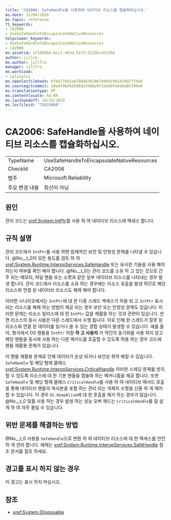 ```yaml
---
title: 'CA2006: SafeHandle을 사용하여 네이티브 리소스를 캡슐화하십시오.'
ms.date: 11/04/2016
ms.topic: reference
f1_keywords:
- CA2006
- UseSafeHandleToEncapsulateNativeResources
helpviewer_keywords:
- UseSafeHandleToEncapsulateNativeResources
- CA2006
ms.assetid: a71950bd-bcc1-463d-b1f2-5233bc451456
author: jillre
ms.author: jillfra
manager: jillfra
ms.workload:
- cplusplus
ms.openlocfilehash: 6f8e778e5a679848362867e069c961d19d777de8
ms.sourcegitcommit: a8e8f4bd5d508da34bbe9f2d4d9fa94da0539de0
ms.translationtype: MT
ms.contentlocale: ko-KR
ms.lasthandoff: 10/19/2019
ms.locfileid: "72625068"
---
```

# <a name="ca2006-use-safehandle-to-encapsulate-native-resources"></a>CA2006: SafeHandle을 사용하여 네이티브 리소스를 캡슐화하십시오.

|||
|-|-|
|TypeName|UseSafeHandleToEncapsulateNativeResources|
|CheckId|CA2006|
|범주|Microsoft.Reliability|
|주요 변경 내용|최신이 아님|

## <a name="cause"></a>원인

관리 코드는 <xref:System.IntPtr>를 사용 하 여 네이티브 리소스에 액세스 합니다.

## <a name="rule-description"></a>규칙 설명

관리 코드에서 `IntPtr`를 사용 하면 잠재적인 보안 및 안정성 문제를 나타낼 수 있습니다. @No__t_0의 모든 용도를 검토 하 여 <xref:System.Runtime.InteropServices.SafeHandle> 또는 유사한 기술을 사용 해야 하는지 여부를 확인 해야 합니다. @No__t_0는 관리 코드를 소유 하 고 있는 것으로 간주 되는 메모리, 파일 핸들 또는 소켓과 같은 일부 네이티브 리소스를 나타내는 경우 발생 합니다. 관리 코드에서 리소스를 소유 하는 경우에는 리소스 유출을 발생 하므로 해당 리소스와 연결 된 네이티브 리소스도 해제 해야 합니다.

이러한 시나리오에서는 `IntPtr`에 대 한 다중 스레드 액세스가 허용 되 고 `IntPtr` 표시 되는 리소스를 해제 하는 방법이 제공 되는 경우 보안 또는 안정성 문제도 있습니다. 이러한 문제는 리소스 릴리스에 대 한 `IntPtr` 값을 재활용 하는 것과 관련이 있습니다. 반면 리소스의 동시 사용은 다른 스레드에서 수행 됩니다. 이로 인해 한 스레드가 잘못 된 리소스와 연결 된 데이터를 읽거나 쓸 수 있는 경합 상태가 발생할 수 있습니다. 예를 들어, 형식에서 OS 핸들을 `IntPtr` 저장 **하 고 사용자** 가 약간의 동기화를 사용 하지 않고 해당 핸들을 동시에 사용 하는 다른 메서드를 호출할 수 있도록 허용 하는 경우 코드에 핸들 재활용 문제가 있습니다.

이 핸들 재활용 문제로 인해 데이터가 손상 되거나 보안상 취약 해질 수 있습니다. `SafeHandle` 및 해당 형제 클래스 <xref:System.Runtime.InteropServices.CriticalHandle> 이러한 스레딩 문제를 방지할 수 있도록 리소스에 대 한 기본 핸들을 캡슐화 하는 메커니즘을 제공 합니다. 또한 `SafeHandle` 및 해당 형제 클래스 `CriticalHandle`를 사용 하 여 네이티브 메서드 호출을 통해 네이티브 핸들의 복사본을 포함 하는 관리 되는 개체의 수명을 신중 하 게 제어할 수 있습니다. 이 경우 `GC.KeepAlive`에 대 한 호출을 제거 하는 경우가 많습니다. @No__t_0 및를 사용 하는 경우 발생 하는 성능 오버 헤드는 `CriticalHandle`를 덜 설계 하 여 자주 줄일 수 있습니다.

## <a name="how-to-fix-violations"></a>위반 문제를 해결하는 방법

@No__t_0 사용을 `SafeHandle`으로 변환 하 여 네이티브 리소스에 대 한 액세스를 안전 하 게 관리 합니다. 예제는 <xref:System.Runtime.InteropServices.SafeHandle> 참조 문서를 참조 하세요.

## <a name="when-to-suppress-warnings"></a>경고를 표시 하지 않는 경우

이 경고는 표시 하지 마십시오.

## <a name="see-also"></a>참조

- <xref:System.IDisposable>
